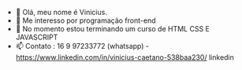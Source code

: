 - 👋 Olá, meu nome é Vinicius.
- 👀 Me interesso por programação front-end
- 🌱 No momento estou terminando um curso de HTML CSS E JAVASCRIPT
- 📫 Contato : 16 9 97233772 (whatsapp) - https://www.linkedin.com/in/vinicius-caetano-538baa230/ linkedin
